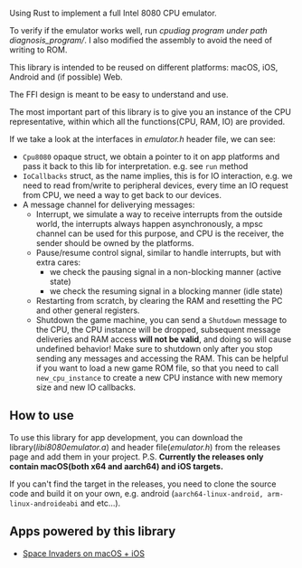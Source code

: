 Using Rust to implement a full Intel 8080 CPU emulator.

To verify if the emulator works well, run *cpudiag program under path diagnosis_program/*. I also modified the assembly to avoid the need of writing to ROM.

This library is intended to be reused on different platforms: macOS, iOS, Android and (if possible) Web.

The FFI design is meant to be easy to understand and use.

The most important part of this library is to give you an instance of the CPU representative, within which all the functions(CPU, RAM, IO) are provided.

If we take a look at the interfaces in *emulator.h* header file, we can see:
- `Cpu8080` opaque struct, we obtain a pointer to it on app platforms and pass it back to this lib for interpretation. e.g. see `run` method
- `IoCallbacks` struct, as the name implies, this is for IO interaction, e.g. we need to read from/write to peripheral devices, every time an IO request from CPU, we need a way to get back to our devices.
- A message channel for deliverying messages:
    - Interrupt, we simulate a way to receive interrupts from the outside world, the interrupts always happen asynchronously, a mpsc channel can be used for this purpose, and CPU is the receiver, the sender should be owned by the platforms.
    - Pause/resume control signal, similar to handle interrupts, but with extra cares:
        - we check the pausing signal in a non-blocking manner (active state)
        - we check the resuming signal in a blocking manner (idle state)
    - Restarting from scratch, by clearing the RAM and resetting the PC and other general registers.
    - Shutdown the game machine, you can send a `Shutdown` message to the CPU, the CPU instance will be dropped, subsequent message deliveries and RAM access **will not be valid**, and doing so will cause undefined behavior! Make sure to shutdown only after you stop sending any messages and accessing the RAM. This can be helpful if you want to load a new game ROM file, so that you need to call `new_cpu_instance` to create a new CPU instance with new memory size and new IO callbacks.

## How to use
To use this library for app development, you can download the library(*libi8080emulator.a*) and header file(*emulator.h*) from the releases page and add them in your project. P.S. **Currently the releases only contain macOS(both x64 and aarch64) and iOS targets.**

If you can't find the target in the releases, you need to clone the source code and build it on your own, e.g. android (`aarch64-linux-android, arm-linux-androideabi` and etc...).

## Apps powered by this library
- [Space Invaders on macOS + iOS](https://github.com/k0Iry/SpaceInvaders)